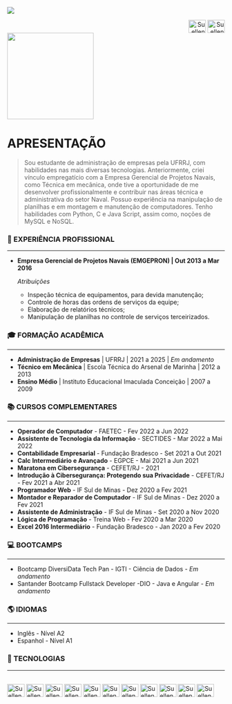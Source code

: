 ![](C:\Users\suell\Documents\BootcampSantander\Workspace\curriculo-markdown\img\capacurriculo.png)

<div style="display: inline_block" align="right">
<a href="https://www.linkedin.com/in/suellen-santiago/"><img align="center" alt="Suellen-linkedin" height="30" width="40"  src="https://cdn.jsdelivr.net/gh/devicons/devicon/icons/linkedin/linkedin-original.svg" height=25></a>
<a href="https://github.com/nelleuSant"><img align="center" alt="Suellen-github" height="30" width="40" src="https://cdn.jsdelivr.net/gh/devicons/devicon/icons/github/github-original.svg" height=25></a>
</div>
<img align="center" alt="" src="https://blush.design/api/download?shareUri=yVGyUs67yzMruKYj&c=Backdrop_0%7Eb9eee9_Hair_0%7Eb58143_Skin_0%7Eeac7a8_Top_0%7Eff4c77&w=800&h=800&fm=png" height=200>

# APRESENTAÇÃO

> Sou estudante de administração de empresas pela UFRRJ, com habilidades nas mais diversas tecnologias. Anteriormente, criei vínculo empregatício com a Empresa Gerencial de Projetos Navais, como Técnica em mecânica, onde tive a oportunidade de me desenvolver profissionalmente e contribuir nas áreas técnica e administrativa do setor Naval. Possuo experiência na manipulação de planilhas e em montagem e manutenção de computadores. Tenho habilidades com Python, C e Java Script, assim como, noções de MySQL e NoSQL.



### :briefcase: EXPERIÊNCIA PROFISSIONAL

---

- **Empresa Gerencial de Projetos Navais (EMGEPRON) | Out 2013 a Mar 2016**

  *Atribuições*

  - Inspeção técnica de equipamentos, para devida manutenção;
  - Controle de horas das ordens de serviços da equipe;
  - Elaboração de relatórios técnicos;
  - Manipulação de planilhas no controle de serviços terceirizados.

### :mortar_board: FORMAÇÃO ACADÊMICA

---

- **Administração de Empresas** | UFRRJ | 2021 a 2025 | *Em andamento*
- **Técnico em Mecânica** | Escola Técnica do Arsenal de Marinha | 2012 a 2013
- **Ensino Médio** | Instituto Educacional Imaculada Conceição | 2007 a 2009

### :books: CURSOS COMPLEMENTARES

---

- **Operador de Computador** - FAETEC - Fev 2022 a Jun 2022
- **Assistente de Tecnologia da Informação** - SECTIDES - Mar 2022 a Mai 2022
- **Contabilidade Empresarial** - Fundação Bradesco - Set 2021 a Out 2021
- **Calc Intermediário e Avançado** - EGPCE - Mai 2021 a Jun 2021
- **Maratona em Cibersegurança** - CEFET/RJ - 2021
- **Introdução à Cibersegurança: Protegendo sua Privacidade** - CEFET/RJ - Fev 2021 a Abr 2021
- **Programador Web** - IF Sul de Minas - Dez 2020 a Fev 2021
- **Montador e Reparador de Computador** - IF Sul de Minas - Dez 2020 a Fev 2021
- **Assistente de Administração** - IF Sul de Minas - Set 2020 a Nov 2020
- **Lógica de Programação** - Treina Web - Fev 2020 a Mar 2020
- **Excel 2016 Intermediário** - Fundação Bradesco - Jan 2020 a Fev 2020

### :computer: BOOTCAMPS 

---

- Bootcamp DiversiData Tech Pan - IGTI - Ciência de Dados - *Em andamento*
- Santander Bootcamp Fullstack Developer -DIO - Java e Angular - *Em andamento*

### :earth_americas: IDIOMAS

---

- Inglês - Nível A2
- Espanhol - Nível A1

### :rocket: TECNOLOGIAS

---

<div style="display: inline_block" align="left"><br>
  <img align="center" alt="Suellen-linux" height="30" width="40" src="https://cdn.jsdelivr.net/gh/devicons/devicon/icons/linux/linux-original.svg">
  <img align="center" alt="Suellen-bash" height="30" width="40" src="https://cdn.jsdelivr.net/gh/devicons/devicon/icons/bash/bash-original.svg">
  <img align="center" alt="Suellen-git" height="30" width="40" src="https://cdn.jsdelivr.net/gh/devicons/devicon/icons/git/git-original.svg">
  <img align="center" alt="Suellen-github" height="30" width="40" src="https://cdn.jsdelivr.net/gh/devicons/devicon/icons/github/github-original.svg">
  <img align="center" alt="Suellen-vscode" height="30" width="40" src="https://cdn.jsdelivr.net/gh/devicons/devicon/icons/vscode/vscode-original.svg">
  <img align="center" alt="Suellen-HTML" height="30" width="40" src="https://cdn.jsdelivr.net/gh/devicons/devicon/icons/html5/html5-original.svg">
  <img align="center" alt="Suellen-CSS" height="30" width="40" src="https://cdn.jsdelivr.net/gh/devicons/devicon/icons/css3/css3-original.svg">
  <img align="center" alt="Suellen-bootstrap" height="30" width="40" src="https://cdn.jsdelivr.net/gh/devicons/devicon/icons/bootstrap/bootstrap-original.svg">
  <img align="center" alt="Suellen-Python" height="30" width="40" src="https://cdn.jsdelivr.net/gh/devicons/devicon/icons/python/python-original.svg">
  <img align="center" alt="Suellen-C" height="30" width="40" src="https://cdn.jsdelivr.net/gh/devicons/devicon/icons/c/c-original.svg">
  <img align="center" alt="Suellen-Canva" height="30" width="40" src="https://cdn.jsdelivr.net/gh/devicons/devicon/icons/canva/canva-original.svg">
</div>
